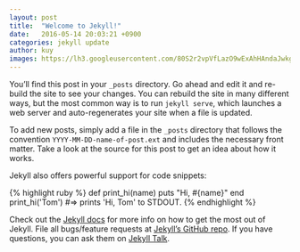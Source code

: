 ```yaml
---
layout: post
title:  "Welcome to Jekyll!"
date:   2016-05-14 20:03:21 +0900
categories: jekyll update
author: kuy
images: https://lh3.googleusercontent.com/80S2r2vpVfLazO9wExAhHAndaJwkgWKr6dbCtXsFAIRrHalsIXNaDQ7FKNtE5TNJz77zxAdFCFA5aFEcP7g6pwW_7kiWiI45g56Tc7KVxMWISlG-hJCqvixsLd-8jcylo21OXxKZI_JL8AkUBT0TEXrw63gLNdMp5JMqQ7ONyuAx3aABa8P7ogT1k9BL7X_jpE5nQnH1Av-XONJjPv_KawcgWjOjanFn2RIlct4JiBEJtz8IizTmP1zk2n27M-EogqBzxem5TGirVx53LbR61VCbU4wWCb8yLVfDQchblf_UP_f6P-STnu3P8oRO7V7wAQeLzLedGykqySVXcvCDX6hXOV-E2pTOXeOtL5LZJZz8DwzOSwt1DCZEsuqYvDs37tuHviUYguiRKbBp_f3Znt6E6OtIZKyn3UZlgqv1SIbSqn_Pb6-YgZwCPpjd41IwE10sOjhnPaipOwdgBUBHevE6L33EVDUYljNADKR394-K2Mgik-Wh1mKPACz686bbzL6Uz1VL5Y2GGXo9K7TGWKP53sof3MghqAHDv4e6JjFlJyx2UIbAj_H1wEFOvGgLY8o89yhwj2wbKrX26eIt80doCJsDDX0=w1162-h653-no
---
```

You’ll find this post in your `_posts` directory. Go ahead and edit it and re-build the site to see your changes. You can rebuild the site in many different ways, but the most common way is to run `jekyll serve`, which launches a web server and auto-regenerates your site when a file is updated.
<!--more-->

To add new posts, simply add a file in the `_posts` directory that follows the convention `YYYY-MM-DD-name-of-post.ext` and includes the necessary front matter. Take a look at the source for this post to get an idea about how it works.

Jekyll also offers powerful support for code snippets:

{% highlight ruby %}
def print_hi(name)
  puts "Hi, #{name}"
end
print_hi('Tom')
#=> prints 'Hi, Tom' to STDOUT.
{% endhighlight %}

Check out the [Jekyll docs][jekyll-docs] for more info on how to get the most out of Jekyll. File all bugs/feature requests at [Jekyll’s GitHub repo][jekyll-gh]. If you have questions, you can ask them on [Jekyll Talk][jekyll-talk].

[jekyll-docs]: http://jekyllrb.com/docs/home
[jekyll-gh]:   https://github.com/jekyll/jekyll
[jekyll-talk]: https://talk.jekyllrb.com/
